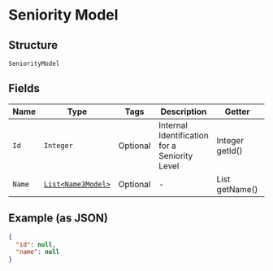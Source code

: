 
# Seniority Model

## Structure

`SeniorityModel`

## Fields

| Name | Type | Tags | Description | Getter | Setter |
|  --- | --- | --- | --- | --- | --- |
| `Id` | `Integer` | Optional | Internal Identification for a Seniority Level | Integer getId() | setId(Integer id) |
| `Name` | [`List<Name3Model>`](../../doc/models/name-3-model.md) | Optional | - | List<Name3Model> getName() | setName(List<Name3Model> name) |

## Example (as JSON)

```json
{
  "id": null,
  "name": null
}
```

